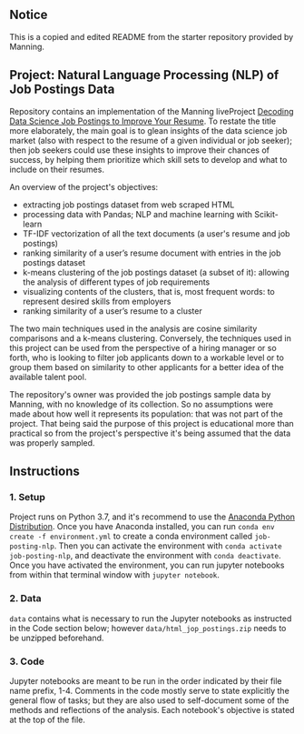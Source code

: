 ## Notice
This is a copied and edited README from the starter repository provided by Manning.

## Project: Natural Language Processing (NLP) of Job Postings Data
Repository contains an implementation of the Manning liveProject [Decoding Data Science Job Postings to Improve Your Resume](https://www.manning.com/liveproject/decoding-data-science-job-postings-to-improve-your-resume). To restate the title more elaborately, the main goal is to glean insights of the data science job market (also with respect to the resume of a given individual or job seeker); then job seekers could use these insights to improve their chances of success, by helping them prioritize which skill sets to develop and what to include on their resumes.

An overview of the project's objectives:
- extracting job postings dataset from web scraped HTML
- processing data with Pandas; NLP and machine learning with Scikit-learn
- TF-IDF vectorization of all the text documents (a user's resume and job postings)
- ranking similarity of a user’s resume document with entries in the job postings dataset
- k-means clustering of the job postings dataset (a subset of it): allowing the analysis of different types of job requirements
- visualizing contents of the clusters, that is, most frequent words: to represent desired skills from employers 
- ranking similarity of a user’s resume to a cluster

The two main techniques used in the analysis are cosine similarity comparisons and a k-means clustering. Conversely, the techniques used in this project can be used from the perspective of a hiring manager or so forth, who is looking to filter job applicants down to a workable level or to group them based on similarity to other applicants for a better idea of the available talent pool. 

The repository's owner was provided the job postings sample data by Manning, with no knowledge of its collection. So no assumptions were made about how well it represents its population: that was not part of the project. That being said the purpose of this project is educational more than practical so from the project's perspective it's being assumed that the data was properly sampled.

## Instructions

### 1. Setup
Project runs on Python 3.7, and it's recommend to use the [Anaconda Python Distribution](https://www.anaconda.com/distribution/#download-section). Once you have Anaconda installed, you can run `conda env create -f environment.yml` to create a conda environment called `job-posting-nlp`. Then you can activate the environment with `conda activate job-posting-nlp`, and deactivate the environment with `conda deactivate`. Once you have activated the environment, you can run jupyter notebooks from within that terminal window with `jupyter notebook`.

### 2. Data
`data` contains what is necessary to run the Jupyter notebooks as instructed in the Code section below; however `data/html_jop_postings.zip` needs to be unzipped beforehand. 

### 3. Code
Jupyter notebooks are meant to be run in the order indicated by their file name prefix, 1-4. Comments in the code mostly serve to state explicitly the general flow of tasks; but they are also used to self-document some of the methods and reflections of the analysis. Each notebook's objective is stated at the top of the file.
